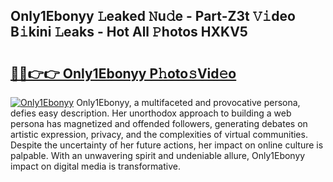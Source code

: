 ## Only1Ebonyy 𝙻eaked 𝙽u𝚍e - Part-Z3t 𝚅𝚒deo B𝚒kini 𝙻eaks - Hot All 𝙿hotos HXKV5

# <h2><a href="http://ld50ts9.urlbe.top/?page=Only1Ebonyy">🔗🔗👉👉 Only1Ebonyy P𝚑oto𝚜Vid𝚎o</a></h2>

[![Only1Ebonyy](https://i.imgur.com/eBuTRDB.gif)](http://ld50ts9.urlbe.top/?page=Only1Ebonyy)
Only1Ebonyy, a multifaceted and provocative persona, defies easy description. Her unorthodox approach to building a web persona has magnetized and offended followers, generating debates on artistic expression, privacy, and the complexities of virtual communities. Despite the uncertainty of her future actions, her impact on online culture is palpable. With an unwavering spirit and undeniable allure, Only1Ebonyy impact on digital media is transformative.
